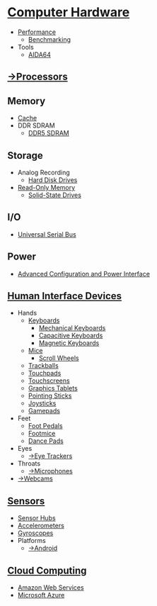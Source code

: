 # [Computer Hardware](Computer%20Hardware.md)
- [Performance](Performance/README.md)
  - [Benchmarking](Performance/Benchmarking.md)
- Tools
  - [AIDA64](Tools/AIDA64.md)

## [→Processors](https://github.com/Chaoses-Ib/FormalLanguages#processors)

## Memory
- [Cache](Memory/Cache.md)
- DDR SDRAM
  - [DDR5 SDRAM](Memory/DDR%20SDRAM/DDR5%20SDRAM.md)

## Storage
- Analog Recording
  - [Hard Disk Drives](Storage/Analog%20Recording/HDD/README.md)
- [Read-Only Memory](Storage/ROM/README.md)
  - [Solid-State Drives](Storage/ROM/SSD/README.md)

## I/O
- [Universal Serial Bus](IO/USB/README.md)

## Power
- [Advanced Configuration and Power Interface](Power/ACPI.md)

## [Human Interface Devices](Human/README.md)
- Hands
  - [Keyboards](Human/Keyboards/README.md)
    - [Mechanical Keyboards](Human/Keyboards/Mechanical.md)
    - [Capacitive Keyboards](Human/Keyboards/Capacitive.md)
    - [Magnetic Keyboards](Human/Keyboards/Magnetic.md)
  - [Mice](Human/Mice/README.md)
    - [Scroll Wheels](Human/Mice/Scroll%20Wheels.md)
  - [Trackballs](Human/Trackballs/README.md)
  - [Touchpads](Human/Touchpads/README.md)
  - [Touchscreens](Human/Touchscreen/README.md)
  - [Graphics Tablets](Human/Graphics%20Tablets/README.md) 
  - [Pointing Sticks](Human/Poingting%20Sticks/README.md)
  - [Joysticks](Human/Joysticks/README.md)
  - [Gamepads](Human/Gamepads/README.md)
- Feet
  - [Foot Pedals](Human/Foot%20Pedals/README.md)
  - [Footmice](Human/Footmice/README.md)
  - [Dance Pads](Human/Dance%20Pads/README.md)
- Eyes
  - [→Eye Trackers](https://github.com/Chaoses-Ib/VisualComputing/blob/main/Photography/Eye%20Trackers/README.md)
- Throats
  - [→Microphones](https://github.com/Chaoses-Ib/SoundComputing/blob/main/Recording/Microphones.md)
- [→Webcams](https://github.com/Chaoses-Ib/VisualComputing/blob/main/Photography/Cameras/Webcams.md)

## [Sensors](Sensors/README.md)
- [Sensor Hubs](Sensors/Sensor%20Hubs.md)
- [Accelerometers](Sensors/Accelerometers.md)
- [Gyroscopes](Sensors/Gyroscopes.md)
- Platforms
  - [→Android](https://github.com/Chaoses-Ib/Linux/blob/main/Distributions/Android/Sensors/README.md)

## [Cloud Computing](Cloud/README.md)
- [Amazon Web Services](Cloud/AWS/README.md)
- [Microsoft Azure](Cloud/Azure/README.md)